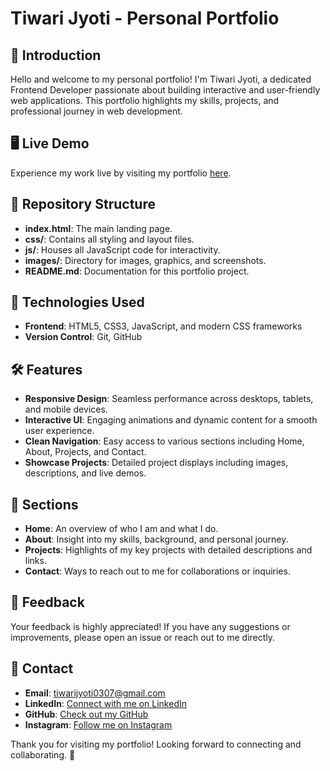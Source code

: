 # Tiwari Jyoti - Personal Portfolio

## 🌟 Introduction

Hello and welcome to my personal portfolio! I'm Tiwari Jyoti, a dedicated Frontend Developer passionate about building interactive and user-friendly web applications. This portfolio highlights my skills, projects, and professional journey in web development.

## 🖥️ Live Demo

Experience my work live by visiting my portfolio [here](https://tiwarijyoti.in).

## 📁 Repository Structure

- **index.html**: The main landing page.
- **css/**: Contains all styling and layout files.
- **js/**: Houses all JavaScript code for interactivity.
- **images/**: Directory for images, graphics, and screenshots.
- **README.md**: Documentation for this portfolio project.

## 🚀 Technologies Used

- **Frontend**: HTML5, CSS3, JavaScript, and modern CSS frameworks
- **Version Control**: Git, GitHub

## 🛠️ Features

- **Responsive Design**: Seamless performance across desktops, tablets, and mobile devices.
- **Interactive UI**: Engaging animations and dynamic content for a smooth user experience.
- **Clean Navigation**: Easy access to various sections including Home, About, Projects, and Contact.
- **Showcase Projects**: Detailed project displays including images, descriptions, and live demos.

## 📂 Sections

- **Home**: An overview of who I am and what I do.
- **About**: Insight into my skills, background, and personal journey.
- **Projects**: Highlights of my key projects with detailed descriptions and links.
- **Contact**: Ways to reach out to me for collaborations or inquiries.

## 💬 Feedback

Your feedback is highly appreciated! If you have any suggestions or improvements, please open an issue or reach out to me directly.

## 📧 Contact

- **Email**: [tiwarijyoti0307@gmail.com](mailto:tiwarijyoti0307@gmail.com)
- **LinkedIn**: [Connect with me on LinkedIn](https://linkedin.com/in/tiwari-jyoti-s)
- **GitHub**: [Check out my GitHub](https://github.com/tiwarijyoti0307)
- **Instagram**: [Follow me on Instagram](https://instagram.com/tiwari_jyoti__)

Thank you for visiting my portfolio! Looking forward to connecting and collaborating. 🌟
